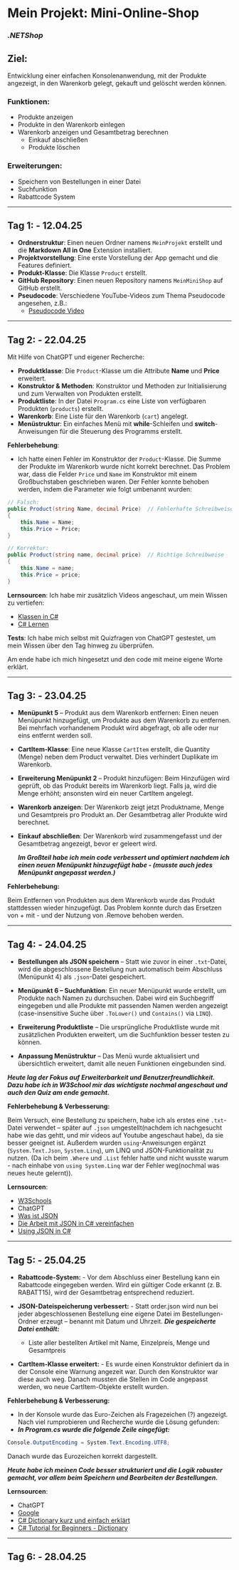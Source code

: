 # **Mein Projekt: Mini-Online-Shop**
### ***.NETShop***

## **Ziel**:
Entwicklung einer einfachen Konsolenanwendung, mit der Produkte angezeigt, in den Warenkorb gelegt, gekauft und gelöscht werden können.

### Funktionen:
- Produkte anzeigen
- Produkte in den Warenkorb einlegen
- Warenkorb anzeigen und Gesamtbetrag berechnen
  - Einkauf abschließen
  - Produkte löschen

### Erweiterungen:
- Speichern von Bestellungen in einer Datei
- Suchfunktion
- Rabattcode System
  
---

## **Tag 1:** - **12.04.25**

- **Ordnerstruktur**: Einen neuen Ordner namens `MeinProjekt` erstellt und die **Markdown All in One** Extension installiert.
- **Projektvorstellung**: Eine erste Vorstellung der App gemacht und die Features definiert.
- **Produkt-Klasse**: Die Klasse `Product` erstellt.
- **GitHub Repository**: Einen neuen Repository namens `MeinMiniShop` auf GitHub erstellt.
- **Pseudocode**: Verschiedene YouTube-Videos zum Thema Pseudocode angesehen, z.B.:
  - [Pseudocode Video](https://www.youtube.com/watch?v=alYA_DJIeMI)

---

## **Tag 2:** - **22.04.25**

Mit Hilfe von ChatGPT und eigener Recherche:

- **Produktklasse**: Die `Product`-Klasse um die Attribute **Name** und **Price** erweitert.
- **Konstruktor & Methoden**: Konstruktor und Methoden zur Initialisierung und zum Verwalten von Produkten erstellt.
- **Produktliste**: In der Datei `Program.cs` eine Liste von verfügbaren Produkten (`products`) erstellt.
- **Warenkorb**: Eine Liste für den Warenkorb (`cart`) angelegt.
- **Menüstruktur**: Ein einfaches Menü mit **while**-Schleifen und **switch**-Anweisungen für die Steuerung des Programms erstellt.
  
**Fehlerbehebung**:
- Ich hatte einen Fehler im Konstruktor der `Product`-Klasse. Die Summe der Produkte im Warenkorb wurde nicht korrekt berechnet. Das Problem war, dass die Felder `Price` und `Name` im Konstruktor mit einem Großbuchstaben geschrieben waren. Der Fehler konnte behoben werden, indem die Parameter wie folgt umbenannt wurden:

```csharp
// Falsch:
public Product(string Name, decimal Price)  // Fehlerhafte Schreibweise
{
    this.Name = Name;
    this.Price = Price;
}

// Korrektur:
public Product(string name, decimal price)  // Richtige Schreibweise
{
    this.Name = name;
    this.Price = price;
}
```

**Lernsourcen**: Ich habe mir zusätzlich Videos angeschaut, um mein Wissen zu vertiefen:
- [Klassen in C#](https://www.youtube.com/watch?v=5kbv5eRsDEA)
- [C# Lernen](https://www.youtube.com/watch?v=nBf3Usw67Tw)

**Tests**: Ich habe mich selbst mit Quizfragen von ChatGPT gestestet, um mein Wissen über den Tag hinweg zu überprüfen.

Am ende habe ich mich hingesetzt und den code mit meine eigene Worte erklärt.

---

## **Tag 3:** - **23.04.25**

- **Menüpunkt 5** – Produkt aus dem Warenkorb entfernen: Einen neuen Menüpunkt hinzugefügt, um Produkte aus dem Warenkorb zu entfernen. Bei mehrfach vorhandenem Produkt wird abgefragt, ob alle oder nur eins entfernt werden soll.

- **CartItem-Klasse**: Eine neue Klasse `CartItem` erstellt, die Quantity (Menge) neben dem Product verwaltet. Dies verhindert Duplikate im Warenkorb.

- **Erweiterung Menüpunkt 2** – Produkt hinzufügen: Beim Hinzufügen wird geprüft, ob das Produkt bereits im Warenkorb liegt. Falls ja, wird die Menge erhöht; ansonsten wird ein neuer CartItem angelegt.

- **Warenkorb anzeigen**: Der Warenkorb zeigt jetzt Produktname, Menge und Gesamtpreis pro Produkt an. Der Gesamtbetrag aller Produkte wird berechnet.

- **Einkauf abschließen**: Der Warenkorb wird zusammengefasst und der Gesamtbetrag angezeigt, bevor er geleert wird.
  
  ***Im Großteil habe ich mein code verbessert und optimiert nachdem ich einen neuen Menüpunkt hinzugefügt habe - (musste auch jedes Menüpunkt angepasst werden.)***


**Fehlerbehebung:**

Beim Entfernen von Produkten aus dem Warenkorb wurde das Produkt stattdessen wieder hinzugefügt. Das Problem konnte durch das Ersetzen von + mit - und der Nutzung von .Remove behoben werden.

---

## **Tag 4:** - **24.04.25**

- **Bestellungen als JSON speichern** – Statt wie zuvor in einer `.txt`-Datei, wird die abgeschlossene Bestellung nun automatisch beim Abschluss (Menüpunkt 4) als `.json`-Datei gespeichert. 

- **Menüpunkt 6 – Suchfunktion**: Ein neuer Menüpunkt wurde erstellt, um Produkte nach Namen zu durchsuchen. Dabei wird ein Suchbegriff eingegeben und alle Produkte mit passenden Namen werden angezeigt (case-insensitive Suche über `.ToLower()` und `Contains()` via `LINQ`).

- **Erweiterung Produktliste** – Die ursprüngliche Produktliste wurde mit zusätzlichen Produkten erweitert, um die Suchfunktion besser testen zu können.

- **Anpassung Menüstruktur** – Das Menü wurde aktualisiert und übersichtlich erweitert, damit alle neuen Funktionen eingebunden sind.

***Heute lag der Fokus auf Erweiterbarkeit und Benutzerfreundlichkeit. Dazu habe ich in W3School mir das wichtigste nochmal angeschaut und auch den Quiz am ende gemacht.***


**Fehlerbehebung & Verbesserung:**

Beim Versuch, eine Bestellung zu speichern, habe ich als erstes eine `.txt`-Datei verwendet – später auf `.json` umgestellt(nachdem ich nachgesucht habe wie das gehtt, und mir videos auf Youtube angeschaut habe), da sie besser geeignet ist. 
Außerdem wurden `using`-Anweisungen ergänzt (`System.Text.Json`, `System.Linq`), um LINQ und JSON-Funktionalität zu nutzen. (Da ich beim `.Where` und `.List` fehler hatte und nicht wusste warum - nach einhabe von `using System.Linq` war der Fehler weg(nochmal was neues heute gelernt)).

**Lernsourcen**:
- [W3Schools](https://www.w3schools.com)
- ChatGPT
- [Was ist JSON](https://www.youtube.com/watch?v=BUFN0WMVW3k&t=40s)
- [Die Arbeit mit JSON in C# vereinfachen](https://www.youtube.com/watch?v=S3hXbc0DC0Q)
- [Using JSON in C#](https://www.youtube.com/watch?v=w6M-Bj-tfv4)

---

## **Tag 5:** - **25.04.25**

- **Rabattcode-System:** - Vor dem Abschluss einer Bestellung kann ein Rabattcode eingegeben werden. Wird ein gültiger Code erkannt (z. B. RABATT15), wird der Gesamtbetrag entsprechend reduziert. 

- **JSON-Dateispeicherung verbessert:** - Statt order.json wird nun bei jeder abgeschlossenen Bestellung eine eigene Datei im Bestellungen-Ordner erzeugt – benannt mit Datum und Uhrzeit.
 ***Die gespeicherte Datei enthält:***

  - Liste aller bestellten Artikel mit Name, Einzelpreis, Menge und Gesamtpreis

- **CartItem-Klasse erweitert:** - Es wurde einen Konstruktor definiert da in der Console eine Warnung angezeit war. Durch den Konstruktor war diese auch weg. Danach mussten die Stellen im Code angepasst werden, wo neue CartItem-Objekte erstellt wurden.

**Fehlerbehebung & Verbesserung:**

 - In der Konsole wurde das Euro-Zeichen als Fragezeichen (?) angezeigt. Nach viel rumprobieren und Recherche wurde die Lösung gefunden:
- ***In Program.cs wurde die folgende Zeile eingefügt:***

```csharp
Console.OutputEncoding = System.Text.Encoding.UTF8;
```
Danach wurde das Eurozeichen korrekt dargestellt.

***Heute habe ich meinen Code besser strukturiert und die Logik robuster gemacht, vor allem beim Speichern und Bearbeiten der Bestellungen.***


**Lernsourcen**:

- ChatGPT
- [Google](https://www.bing.com/search?pglt=2083&q=dictionary+c%23&cvid=ff56d98c36e6416286610a49bbdc7563&gs_lcrp=EgRlZGdlKgYIABBFGDkyBggAEEUYOTIGCAEQABhAMgYIAhAAGEAyBggDEAAYQDIGCAQQABhAMgYIBRAAGEAyBggGEAAYQDIGCAcQABhAMgYICBAAGEAyCAgJEOkHGPxV0gEINjEzMGowajGoAgCwAgA&FORM=ANNAB1&PC=U531)
- [C# Dictionary kurz und einfach erklärt](https://www.youtube.com/watch?v=D02oPfxYfDU)
- [C# Tutorial for Beginners - Dictionary](https://www.youtube.com/watch?v=7g5KySGavUI)

---

## **Tag 6:** - **28.04.25**